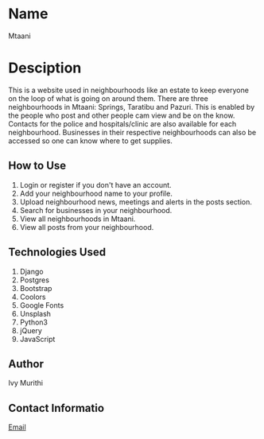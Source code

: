 # Name
Mtaani

# Desciption
This is a website used in neighbourhoods like an estate to keep everyone on the loop
of what is going on around them. There are three neighbourhoods in Mtaani: Springs, Taratibu and Pazuri. This is enabled by the people who post and other people cam view and be on the know. Contacts for the police and hospitals/clinic are also available for each neighbourhood. Businesses in their respective neighbourhoods can also be accessed so one can know where to get supplies.

## How to Use
1. Login or register if you don't have an account.
2. Add your neighbourhood name to your profile.
3. Upload neighbourhood news, meetings and alerts in the posts section.
4. Search for businesses in your neighbourhood.
5. View all neighbourhoods in Mtaani.
6. View all posts from your neighbourhood.

## Technologies Used
1. Django
2. Postgres
3. Bootstrap
4. Coolors
5. Google Fonts
6. Unsplash
7. Python3
8. jQuery
9. JavaScript

## Author
Ivy Murithi

## Contact Informatio
[Email](mailto:ivymurithi@gmail.com)
